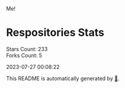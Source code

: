 Me!

# Respositories Stats
Stars Count: 233  
Forks Count: 5

2023-07-27 00:08:22  

This README is automatically generated by [🐰](https://github.com/rnitta/rnitta).
